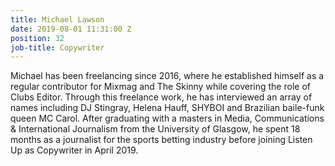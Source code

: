 ```yaml
---
title: Michael Lawson
date: 2019-08-01 11:31:00 Z
position: 32
job-title: Copywriter
---
```


Michael has been freelancing since 2016, where he established himself as a regular contributor for Mixmag and The Skinny while covering the role of Clubs Editor. Through this freelance work, he has interviewed an array of names including DJ Stingray, Helena Hauff, SHYBOI and Brazilian baile-funk queen MC Carol. After graduating with a masters in Media, Communications & International Journalism from the University of Glasgow, he spent 18 months as a journalist for the sports betting industry before joining Listen Up as Copywriter in April 2019.